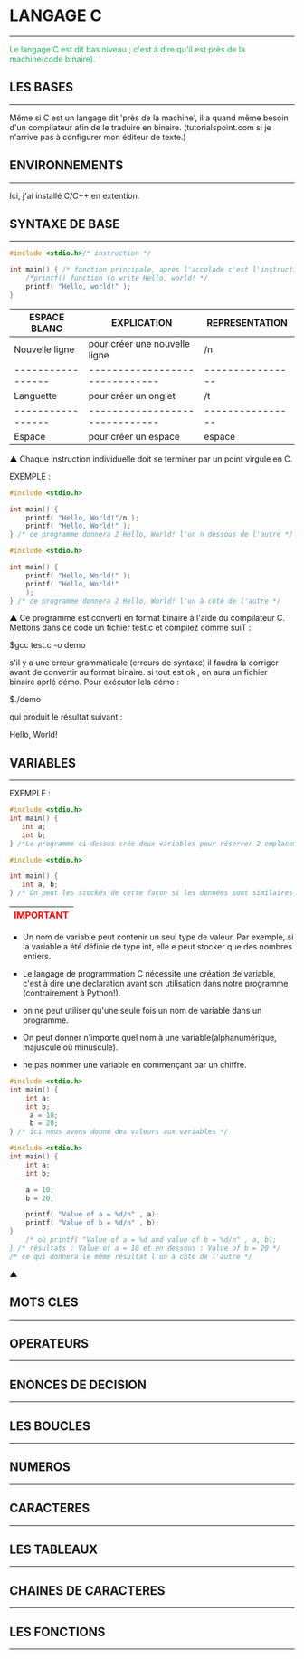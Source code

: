 # LANGAGE C
____________

<span style="color: #26B260">Le langage C est dit bas niveau ; c'est à dire qu'il est près de la machine(code binaire).</span>

## LES BASES
___________
Même si C est un langage dit 'près de la machine', il a quand même besoin d'un compilateur afin de le traduire en binaire.
(tutorialspoint.com si je n'arrive pas à configurer mon éditeur de texte.)
## ENVIRONNEMENTS
________________

Ici, j'ai installé C/C++ en extention.

## SYNTAXE DE BASE
_________________
````C
#include <stdio.h>/* instruction */

int main() { /* fonction principale, après l'accolade c'est l'instruction du programme */
    /*printf() function to write Hello, world! */
    printf( "Hello, world!" );
}
````

| ESPACE BLANC    | EXPLICATION                  | REPRESENTATION |
|-----------------|------------------------------|----------------|
| Nouvelle ligne  | pour créer une nouvelle ligne| /n             |
|-----------------|------------------------------|----------------|
| Languette       | pour créer un onglet         | /t             |
|-----------------|------------------------------|----------------|
| Espace          | pour créer un espace         | espace         |

▲ Chaque instruction individuelle doit se terminer par un point virgule en C.

EXEMPLE :

```C
#include <stdio.h>

int main() {
    printf( "Hello, World!"/n );
    printf( "Hello, World!" );
} /* ce programme donnera 2 Hello, World! l'un n dessous de l'autre */
```
```C
#include <stdio.h>

int main() {
    printf( "Hello, World!" );
    printf( "Hello, World!" 
    );
} /* ce programme donnera 2 Hello, World! l'un à côté de l'autre */
```
▲ Ce programme est converti en format binaire à l'aide du compilateur C.
Mettons dans ce code un fichier test.c et compilez comme suiT :

$gcc test.c -o demo


s'il y a une erreur grammaticale (erreurs de syntaxe) il faudra la corriger avant de convertir au format binaire. 
si tout est ok , on aura un fichier binaire aprlé démo.
Pour exécuter lela démo :

$./demo

qui produit le résultat suivant :

Hello, World!

## VARIABLES
___________
 
 EXEMPLE :

 ```C
 #include <stdio.h>
 int main() {
    int a;
    int b;
 } /*Le programme ci-dessus crée deux variables pour réserver 2 emplacements de mémoire avec les nom a et b. J'ai créer ces variables à l'aide  du mot clé int pour spécifier le type e données variable, ce qui signifie que l'on doit stockée des valeurs entières dans ces 2 variables. */
 ```
 ```C
 #include <stdio.h>

 int main() {
    int a, b;
 } /* On peut les stockés de cette façon si les données sont similaires. */
 ```

 
  <span style="color: FF0000">IMPORTANT</span>                                  |
 |----------------------------------------------------|
 * Un nom de variable peut contenir un seul type  de valeur. Par exemple, si la variable a été définie de type int, elle e peut stocker que des nombres entiers.

 * Le langage de programmation C nécessite une création de variable, c'est à dire une  déclaration  avant son utilisation dans notre programme (contrairement à Python!). 

 * on ne peut utiliser qu'une seule fois un nom de variable dans un programme.
 * On peut donner n'importe quel nom à une variable(alphanumérique, majuscule où minuscule).

 * ne pas nommer une variable en commençant par un chiffre.

```C
#include <stdio.h>
int main() {
    int a;
    int b;
     a = 10;
     b = 20;
} /* ici nous avons donné des valeurs aux variables */
```
```C
#include <stdio.h>
int main() {
    int a;
    int b;

    a = 10;
    b = 20;

    printf( "Value of a = %d/n" , a);
    printf( "Value of b = %d/n" , b);
}
    /* où printf( "Value of a = %d and value of b = %d/n" , a, b);
} /* résultats : Value of a = 10 et en dessous : Value of b = 20 */
/* ce qui donnera le même résultat l'un à côté de l'autre */
```
▲ 
## MOTS CLES
___________

## OPERATEURS
____________

## ENONCES DE DECISION
_____________________

## LES BOUCLES
_____________

## NUMEROS
_________

## CARACTERES
____________

## LES TABLEAUX
______________

## CHAINES DE CARACTERES
_______________________

## LES FONCTIONS
_______________
